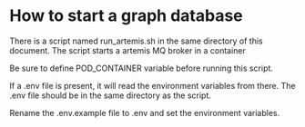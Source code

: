 # How to start a graph database

There is a script named run_artemis.sh in the same directory of this document.
The script starts a artemis MQ broker in a container

Be sure to define POD_CONTAINER variable before running this script.

If a .env file is present, it will read the environment variables from there.
The .env file should be in the same directory as the script.

Rename the .env.example file to .env and set the environment variables.